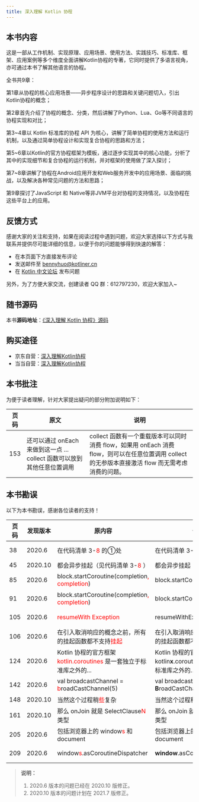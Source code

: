 ```yaml
---
title: 深入理解 Kotlin 协程
---
```


## 本书内容

这是一部从工作机制、实现原理、应用场景、使用方法、实践技巧、标准库、框架、应用案例等多个维度全面讲解Kotlin协程的专著，它同时提供了多语言视角，亦可通过本书了解其他语言的协程。

全书共9章：

第1章从协程的核心应用场景——异步程序设计的思路和关键问题切入，引出Kotlin协程的概念；

第2章首先介绍了协程的概念、分类，然后讲解了Python、Lua、Go等不同语言的协程实现和对比；

第3~4章以 Kotlin 标准库的协程 API 为核心，讲解了简单协程的使用方法和运行机制，以及通过简单协程设计和实现复合协程的思路和方法；

第5~6章以Kotlin的官方协程框架为模板，通过逐步实现其中的核心功能，分析了其中的实现细节和复合协程的运行机制，并对框架的使用做了深入探讨；

第7~8章讲解了协程在Android应用开发和Web服务开发中的应用场景、面临的挑战，以及解决各种常见问题的方法和思路；

第9章探讨了JavaScript 和 Native等非JVM平台对协程的支持情况，以及协程在这些平台上的应用。

## 反馈方式

感谢大家的关注和支持，如果在阅读过程中遇到问题，欢迎大家选择以下方式与我联系并提供尽可能详细的信息，以便于你的问题能够得到快速的解答：

* 在本页面下方直接发布评论
* 发送邮件至 [bennyhuo@kotliner.cn](mailto:bennyhuo@kotliner.cn)
* 在 [Kotlin 中文论坛](https://discuss.kotliner.cn/) 发布问题

另外，为了方便大家交流，创建读者 QQ 群：612797230，欢迎大家加入~

## 随书源码

本书**源码地址**：[《深入理解 Kotlin 协程》源码](https://github.com/enbandari/DiveIntoKotlinCoroutines-Sources)

## 购买途径

* 京东自营：[深入理解Kotlin协程](https://item.jd.com/12898592.html)
* 当当自营：[深入理解Kotlin协程](http://product.dangdang.com/28973005.html)

## 本书批注

为便于读者理解，针对大家提出疑问的部分附加说明如下：

页码 | 原文 | 说明 
---------|----------|--------- 
153 | 还可以通过 onEach 来做到这一点 ... collect 函数可以放到其他任意位置调用 | collect 函数有一个重载版本可以同时消费 flow，如果用 onEach 消费 flow，则可以在任意位置调用 collect 的无参版本直接激活 flow 而无需考虑消费的问题。 

## 本书勘误

以下为本书勘误，感谢各位读者的支持！

页码 | 发现版本 | 原内容 | 修改为 | 致谢 
---------| ---------|----------|--------- | ------
 38 | 2020.6 | 在代码清单 3-<font color="red">8</font> 的①处 | 在代码清单 3-**7** 的①处 | 论坛 ID： [jkwar](https://discuss.kotliner.cn/u/jkwar/summary)
 45 | 2020.10 | 都会异步挂起（见代码清单 3-<font color="red">8</font> ） | 都会异步挂起（见代码清单 3-**7** ） | [silladus](mailto:silladus@163.com)
 85 | 2020.6 | block.startCoroutine(completion<font color="red">, completion</font>) | block.startCoroutine(completion) | 论坛 ID： [llt](https://discuss.kotliner.cn/u/llt/summary)
 91 | 2020.6 | block.startCoroutine(completion<font color="red">, completion</font>) | block.startCoroutine(completion) | 论坛 ID： [llt](https://discuss.kotliner.cn/u/llt/summary)
105 | 2020.6 | <font color="red">resumeWith Exception</font> | resumeWithException | 论坛 ID： [llt](https://discuss.kotliner.cn/u/llt/summary)
106 | 2020.6 | 在引入取消响应的概念之前，所有的挂起函数都不支持<font color="red">挂起</font> | 在引入取消响应的概念之前，所有的挂起函数都不支持**取消** | 论坛 ID： [zaze8736](https://discuss.kotliner.cn/u/zaze8736/summary)
124 | 2020.6 | Kotlin 协程的官方框架 <font color="red">kotlin.coroutines</font> 是一套独立于标准库之外的... | Kotlin 协程的官方框架 kotlin**x**.coroutines 是一套独立于标准库之外的... | 论坛 ID： [llt](https://discuss.kotliner.cn/u/llt/summary)
142 | 2020.6 | val broadcastChannel = <font color="red">b</font>roadCastChannel<Int>(5) | val broadcastChannel = **B**roadCastChannel<Int>(5) | 论坛 ID： [llt](https://discuss.kotliner.cn/u/llt/summary)
148 | 2020.10 | 当然这个过程稍<font color="red">些</font>复杂 | 当然这个过程稍显复杂 | huml
161 | 2020.10 | 那么 onJoin 就是 SelectClause<font color="red">N</font>类型 | 那么 onJoin 就是 SelectClause0 类型 | huml
205 | 2020.6 | 包括浏览器上的 window<font color="red">s</font> 和 document | 包括浏览器上的 **window** 和 document | 论坛 ID： [llt](https://discuss.kotliner.cn/u/llt/summary)
209 | 2020.6 | window<font color="red">s</font>.asCoroutineDispatcher | **window**.asCoroutineDispatcher | 论坛 ID： [llt](https://discuss.kotliner.cn/u/llt/summary)

> **说明：**
>  1. 2020.6 版本的问题已经在 2020.10 版修正。
>  2. 2020.10 版本的问题计划在 2021.7 版修正。
